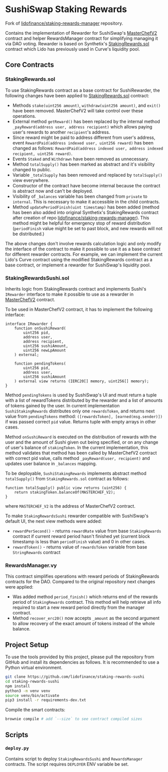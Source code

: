 # SushiSwap Staking Rewards

Fork of [lidofinance/staking-rewards-manager](https://github.com/lidofinance/staking-rewards-manager) repository.

Contains the implementation of Rewarder for SushiSwap's [MasterChefV2](https://dev.sushi.com/sushiswap/contracts/masterchefv2) contract and helper RewardsManager contract for simplifying managing it via DAO voting. Rewarder is based on Synthetix's [StakingRewards.sol](https://github.com/lidofinance/staking-rewards-manager/blob/main/contracts/StakingRewards.sol) contract which Lido has previously used in Curve's liquidity pool.

## Core Contracts

### StakingRewards.sol

To use StakingRewards contract as a base contract for SushiRewarder, the following changes have been applied to [StakingRewards.sol](https://github.com/lidofinance/staking-rewards-manager/blob/main/contracts/StakingRewards.sol) contract:

- Methods `stake(uint256 amount)`, `withdraw(uint256 amount)`, and `exit()` have been removed. MasterChefV2 will take control over these operations.
- External method `getReward()` has been replaced by the internal method `_payReward(address user, address recipient)` which allows paying user's rewards to another `recipient`'s address.
- Since reward might be paid to address different from user's address, event `RewardPaid(address indexed user, uint256 reward)` has been changed as follows: `RewardPaid(address indexed user, address indexed recipient, uint256 reward)`.
- Events `Staked` and `Withdrawn` have been removed as unnecessary.
- Method `totalSupply()` has been marked as abstract and it's visibility changed to public.
- Variable `_totalSupply` has been removed and replaced by `totalSupply()` view everywhere.
- Constructor of the contract have become internal because the contract is abstract now and can't be deployed.
- Visibility of `_balances` variable has been changed from `private` to `internal`. This is necessary to make it accessible in the child contracts.
- Method `updatePeriodFinish(uint timestamp)` has been added (method has been also added into original Synthetix's StakingRewards contract after creation of repo [lidofinance/staking-rewards-manager](https://github.com/lidofinance/staking-rewards-manager)). This method might be helpful for emergency stop of reward distribution (`periodFinish` value might be set to past block, and new rewards will not be distributed.)

The above changes don't involve rewards calculation logic and only modify the interface of the contract to make it possible to use it as a base contract for different rewarder contracts. For example, we can implement the current Lido's Curve contract using the modified StakingRewards contract as a base contract, or implement a rewarder for SushiSwap's liquidity pool.

### StakingRewardsSushi.sol

Inherits logic from StakingRewards contract and implements Sushi's `IRewarder` interface to make it possible to use as a rewarder in [MasterChefV2](https://dev.sushi.com/sushiswap/contracts/masterchefv2) contract.

To be used in MasterChefV2 contract, it has to implement the following interface:

```solidity=
interface IRewarder {
    function onSushiReward(
        uint256 pid,
        address user,
        address recipient,
        uint256 sushiAmount,
        uint256 newLpAmount
    ) external;

    function pendingTokens(
        uint256 pid,
        address user,
        uint256 sushiAmount
    ) external view returns (IERC20[] memory, uint256[] memory);
}
```

Method `pendingTokens` is used by SushiSwap's UI and must return a tuple with a list of rewardTokens distributed by the rewarder and a list of amounts of tokens gained by the user.
In current implementation `SushiStakingRewards` distributes only one `rewardsToken`, and returns next value from `pendingTokens` method: `([rewardsToken], [earned(msg.sender)])` if was passed correct `pid` value. Returns tuple with empty arrays in other cases.

Method `onSushiReward` is executed on the distribution of rewards with the user and the amount of Sushi given out being specified, or on any change of user's balance of `stakingToken`. In the current implementation, this method validates that method has been called by MasterChefV2 contract with correct pid value, calls method `_payReward(user, recipient)` and updates user balance in `_balances` mapping.

To be deployable, `SushiStakingRewards` implements abstract method `totalSupply()` from `StakingRewards.sol` contract as follows:

```solidity=
function totalSupply() public view returns (uint256) {
    return stakingToken.balanceOf(MASTERCHEF_V2);
}
```

where `MASTERCHEF_V2` is the address of MasterChefV2 contract.

To make `StakingRewardsSushi` rewarder compatible with SushiSwap's default UI, the next view methods were added:

- `rewardPerSecond()` - returns `rewardRate` value from base `StakingRewards` contract if current reward period hasn't finished yet (current block timestamp is less than `periodFinish` value) and 0 in other cases.
- `rewardToken()` - returns value of `rewardsToken` variable from base `StringRewards` contract

### RewardsManager.vy

This contract simplifies operations with reward periods of StakingRewards contracts for the DAO.
Compared to the original repository next changes were applied:

- Was added method `period_finish()` which returns end of the rewards period of `StakingRewards` contract. This method will help retrieve all info required to start a new reward period directly from the manager contract.
- Method `recover_erc20()` now accepts `_amount` as the second argument to allow recovery of the exact amount of tokens instead of the whole balance.

## Project Setup

To use the tools provided by this project, please pull the repository from GitHub and install its dependencies as follows. It is recommended to use a Python virtual environment.

```bash
git clone https://github.com/lidofinance/staking-rewards-sushi
cd staking-rewards-sushi
npm install
python3 -m venv venv
source venv/bin/activate
pip3 install -r requirements-dev.txt
```

Compile the smart contracts:

```bash
brownie compile # add `--size` to see contract compiled sizes
```

## Scripts

### `deploy.py`

Contains script to deploy `StakingRewardsSushi` and `RewardsManager` contracts. The script requires `DEPLOYER` ENV variable be set.

